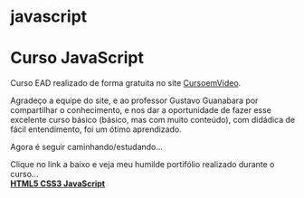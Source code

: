 # javascript
 <h1>Curso JavaScript</h1>
 <p>Curso EAD realizado de forma gratuita no site <a href="https://cursoemvideo.com"  target="_blank">CursoemVideo</a>.</p>
 <p>Agradeço a equipe do site, e ao professor Gustavo Guanabara por compartilhar o conhecimento, e nos dar a oportunidade de fazer esse excelente curso básico (básico, mas com muito conteúdo), com didádica de fácil entendimento, foi um ótimo aprendizado.</p>
 <p>Agora é seguir caminhando/estudando...</p>

 <p>Clique no link a baixo e veja meu humilde portifólio realizado durante o curso...<br>
 <a href="https://valdoedri.github.io/html-css/" target="_blank"><strong>HTML5 CSS3 JavaScript</Strong></a></p>
